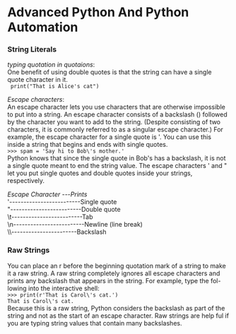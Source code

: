# Advanced Python And Python Automation

</h1></h2>

### String Literals
*typing quotation in quotaions*: 
<br>One benefit of using double quotes is that the string can have a single quote character in it.<br>
``` print("That is Alice's cat")```

*Escape characters*:
<br> An escape character lets you use characters that are otherwise impossible to put into a string. An escape character consists of a backslash (\) followed by the character you want to add to the string. (Despite consisting of two characters, it is commonly referred to as a singular escape character.) For example, the escape character for a single quote is \'. You can use this inside a string that begins and ends with single quotes.<br>
```>>> spam = 'Say hi to Bob\'s mother.'```
<br>Python knows that since the single quote in Bob\'s has a backslash, it is not a single quote meant to end the string value. The escape characters \' and \" let you put single quotes and double quotes inside your strings, respectively.<br>

*Escape Character* ---*Prints*<br>
\'-------------------------Single quote<br>
\"-------------------------Double quote<br>
\t-------------------------Tab<br>
\n-------------------------Newline (line break)<br>
\\\\-----------------------Backslash<br>

### Raw Strings
You can place an r before the beginning quotation mark of a string to make
it a raw string. A raw string completely ignores all escape characters and
prints any backslash that appears in the string. For example, type the fol-
lowing into the interactive shell:<br>
```>>> print(r'That is Carol\'s cat.')``` <br>
```That is Carol\'s cat.``` <br>
Because this is a raw string, Python considers the backslash as part of
the string and not as the start of an escape character. Raw strings are help
ful if you are typing string values that contain many backslashes. <br>

